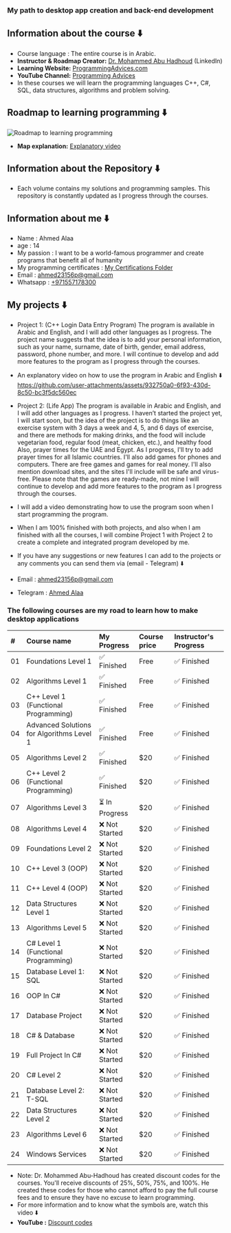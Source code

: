 ### My path to desktop app creation and back-end development 
## Information about the course ⬇️
* Course language : The entire course is in Arabic.
* **Instructor & Roadmap Creator:** [Dr. Mohammed Abu Hadhoud](https://www.linkedin.com/in/abuhadhoud/) (LinkedIn)
* **Learning Website:** [ProgrammingAdvices.com](https://www.programmingadvices.com)
* **YouTube Channel:** [Programming Advices](https://www.youtube.com/@ProgrammingAdvices)
* In these courses we will learn the programming languages ​​C++, C#, SQL, data structures, algorithms and problem solving.
## Roadmap to learning programming ⬇️
![Roadmap to learning programming](https://github.com/user-attachments/assets/d30e2a41-2704-4d5d-a143-956c6b5670c3)
* **Map explanation:** [Explanatory video](https://youtu.be/LfkBOKwsTc0?si=ErDEjbfudQyXLNzd)
## Information about the Repository ⬇️
* Each volume contains my solutions and programming samples. This repository is constantly updated as I progress through the courses.
## Information about me ⬇️
* Name : Ahmed Alaa
* age  : 14
* My passion : I want to be a world-famous programmer and create programs that benefit all of humanity
* My programming certificates : [My Certifications Folder](./0.My%20programming%20certificates)
* Email : ahmed23156p@gmail.com <br>
* Whatsapp : [+971557178300](https://wa.me/971557178300)
## My projects ⬇️
* Project 1: (C++ Login Data Entry Program) The program is available in Arabic and English, and I will add other languages ​​as I progress. The project name suggests that the idea is to add your personal information, such as your name, surname, date of birth, gender, email address, password, phone number, and more. I will continue to develop and add more features to the program as I progress through the courses.
* An explanatory video on how to use the program in Arabic and English ⬇️
https://github.com/user-attachments/assets/932750a0-6f93-430d-8c50-bc3f5dc560ec
* Project 2: (Life App) The program is available in Arabic and English, and I will add other languages ​​as I progress. I haven’t started the project yet, I will start soon, but the idea of ​​the project is to do things like an exercise system with 3 days a week and 4, 5, and 6 days of exercise, and there are methods for making drinks, and the food will include vegetarian food, regular food (meat, chicken, etc.), and healthy food Also, prayer times for the UAE and Egypt. As I progress, I'll try to add prayer times for all Islamic countries. I'll also add games for phones and computers. There are free games and games for real money. I'll also mention download sites, and the sites I'll include will be safe and virus-free. Please note that the games are ready-made, not mine I will continue to develop and add more features to the program as I progress through the courses.
* I will add a video demonstrating how to use the program soon when I start programming the program.
* When I am 100% finished with both projects, and also when I am finished with all the courses, I will combine Project 1 with Project 2 to create a complete and integrated program developed by me.

* If you have any suggestions or new features I can add to the projects or any comments you can send them via (email - Telegram) ⬇️
* Email : ahmed23156p@gmail.com <br>
* Telegram : [Ahmed Alaa](http://t.me/Ahmed7828)

### The following courses are my road to learn how to make desktop applications

| #  | Course name                                                                                                | My Progress                                                                                               | Course price       | Instructor's Progress |
| :- | :----------------------------------------------------------------------------------------------------------------------- | :-------------------------------------------------------------------------------------------------------------- | :-------------- | :------------------ |
| 01 | Foundations Level 1                                                                                                      | ✅ Finished                                                                                  | Free     | ✅ Finished          |
| 02 | Algorithms Level 1                                                                                                       | ✅ Finished                                                                                     | Free     | ✅ Finished          |
| 03 | C++ Level 1 (Functional Programming)                                                                                     | ✅ Finished                                                                                         | Free    | ✅ Finished          |
| 04 | Advanced Solutions for Algorithms Level 1                                                                                | ✅ Finished                                                                                          | Free     | ✅ Finished          |
| 05 | Algorithms Level 2                                                                                                       | ✅ Finished                                                                                      | $20     | ✅ Finished          |
| 06 | C++ Level 2 (Functional Programming)                                                                                     | ✅ Finished                                                                                                                                          | $20     | ✅ Finished         |
| 07 | Algorithms Level 3                                                                                                       | ⏳ In Progress                                                                                                                                        | $20  | ✅ Finished          |
| 08 | Algorithms Level 4                                                                                                       | ❌ Not Started                                                                                                                                      | $20  | ✅ Finished          |
| 09 | Foundations Level 2                                                                                                      | ❌ Not Started                                                                                                     | $20 | ✅ Finished          |
| 10 | C++ Level 3 (OOP)                                                                                                        | ❌ Not Started                                                                                                    | $20 | ✅ Finished          |
| 11 | C++ Level 4 (OOP)                                                                                                        | ❌ Not Started                                                                                                     | $20 | ✅ Finished          |
| 12 | Data Structures Level 1                                                                                                  | ❌ Not Started                                                                                                     | $20 | ✅ Finished          |
| 13 | Algorithms Level 5                                                                                                      | ❌ Not Started                                                                                                     | $20 | ✅ Finished          |
| 14 | C# Level 1 (Functional Programming)                                                                                      | ❌ Not Started                                                                                                    | $20 | ✅ Finished          |
| 15 | Database Level 1: SQL                                                                                                    | ❌ Not Started                                                                                                     | $20 | ✅ Finished          |
| 16 | OOP In C#                                                                                                                | ❌ Not Started                                                                                                     | $20 | ✅ Finished          |
| 17 | Database Project                                                                                                         | ❌ Not Started                                                                                                     | $20 | ✅ Finished          |
| 18 | C# & Database                                                                                                            | ❌ Not Started                                                                                                     | $20 | ✅ Finished          |
| 19 | Full Project In C#                                                                                                       | ❌ Not Started                                                                                                     | $20 | ✅ Finished          |
| 20 | C# Level 2                                                                                                               | ❌ Not Started                                                                                                     | $20 | ✅ Finished         |
| 21 | Database Level 2: T-SQL                                                                                                  | ❌ Not Started                                                                                                     | $20 | ✅ Finished          |
| 22 | Data Structures Level 2                                                                                                  | ❌ Not Started                                                                                                     | $20 | ✅ Finished          |
| 23 | Algorithms Level 6                                                                                                      | ❌ Not Started                                                                                                     | $20 | ✅ Finished          |
| 24 | Windows Services                                                                                                         | ❌ Not Started                                                                                                     | $20 | ✅ Finished          |
* Note: Dr. Mohammed Abu-Hadhoud has created discount codes for the courses. You'll receive discounts of 25%, 50%, 75%, and 100%. He created these codes for those who cannot afford to pay the full course fees and to ensure they have no excuse to learn programming.
* For more information and to know what the symbols are, watch this video ⬇️
* **YouTube :** [Discount codes](https://www.youtube.com/watch?v=6lcNi5Y6ruk)
